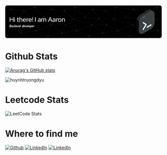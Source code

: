 <div align="center">

![Header](./public/github-header-image.png)

</div>

# Github Stats

[![Anurag's GitHub stats](https://github-readme-stats.vercel.app/api?username=huynhtruongdyu&theme=apprentice&ext=heatmap&show_icons=true)](https://github.com/anuraghazra/github-readme-stats)

<img src="https://github-readme-stats.vercel.app/api/top-langs/?username=huynhtruongdyu&show_icons=true&count_private=true&theme=apprentice&layout=compact&hide_progress=true" alt="huynhtruongdyu" />

# Leetcode Stats

![LeetCode Stats](https://leetcode.card.workers.dev/huynhtruongdyu?theme=auto&font=baloo&extension=null)

# Where to find me

<p>
<a href="https://github.com/huynhtruongdyu" target="_blank"><img alt="Github" src="https://img.shields.io/badge/GitHub-%2312100E.svg?&style=for-the-badge&logo=Github&logoColor=white" /></a> <a href="https://www.linkedin.com/in/huynhtruongdyu" target="_blank"><img alt="LinkedIn" src="https://img.shields.io/badge/linkedin-%230077B5.svg?&style=for-the-badge&logo=linkedin&logoColor=white"/></a> <a href="mailto:huynhtruongdyu@gmail.com" target="_blank"><img alt="LinkedIn" src="https://img.shields.io/badge/Gmail-D14836?style=for-the-badge&logo=gmail&logoColor=white"/></a>

</p>
